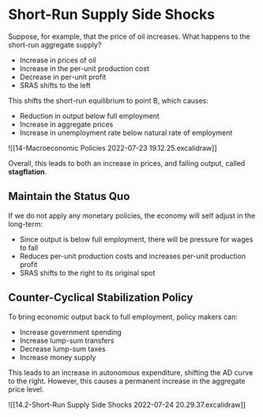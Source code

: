 # Short-Run Supply Side Shocks
Suppose, for example, that the price of oil increases. What happens to the short-run aggregate supply?
* Increase in prices of oil
* Increase in the per-unit production cost
* Decrease in per-unit profit
* SRAS shifts to the left

This shifts the short-run equilibrium to point B, which causes:
* Reduction in output below full employment
* Increase in aggregate prices
* Increase in unemployment rate below natural rate of employment

![[14-Macroeconomic Policies 2022-07-23 19.12.25.excalidraw]]

Overall, this leads to both an increase in prices, and falling output, called **stagflation**.

## Maintain the Status Quo
If we do not apply any monetary policies, the economy will self adjust in the long-term:
* Since output is below full employment, there will be pressure for wages to fall
* Reduces per-unit production costs and increases per-unit production profit
* SRAS shifts to the right to its original spot

## Counter-Cyclical Stabilization Policy
To bring economic output back to full employment, policy makers can:
* Increase government spending
* Increase lump-sum transfers
* Decrease lump-sum taxes
* Increase money supply

This leads to an increase in autonomous expenditure, shifting the AD curve to the right. However, this causes a permanent increase in the aggregate price level.

![[14.2-Short-Run Supply Side Shocks 2022-07-24 20.29.37.excalidraw]]